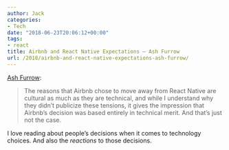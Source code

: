 ```yaml
---
author: Jack
categories:
- Tech
date: "2018-06-23T20:06:12+00:00"
tags:
- react
title: Airbnb and React Native Expectations – Ash Furrow
url: /2018/airbnb-and-react-native-expectations-ash-furrow/
---
```

[Ash Furrow][1]:

> The reasons that Airbnb chose to move away from React Native are cultural as much as they are technical, and while I understand why they didn’t publicize these tensions, it gives the impression that Airbnb’s decision was based entirely in technical merit. And that’s just not the case. 

I love reading about people&#8217;s decisions when it comes to technology choices. And also the _reactions_ to those decisions.

 [1]: https://ashfurrow.com/blog/airbnb-and-react-native-expectations/